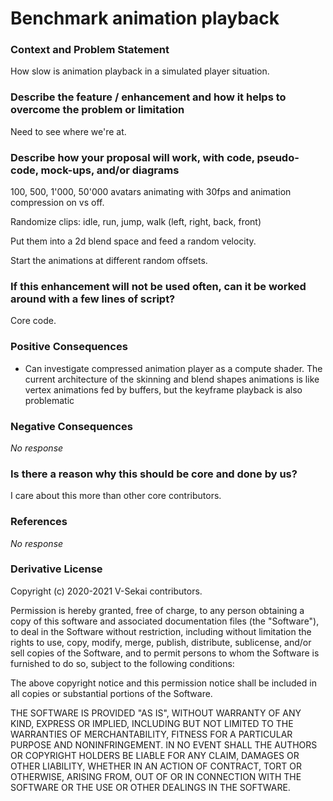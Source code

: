 # Benchmark animation playback

### Context and Problem Statement

How slow is animation playback in a simulated player situation.

### Describe the feature / enhancement and how it helps to overcome the problem or limitation

Need to see where we're at.

### Describe how your proposal will work, with code, pseudo-code, mock-ups, and/or diagrams

100, 500, 1'000, 50'000 avatars animating with 30fps and animation compression on vs off.

Randomize clips: idle, run, jump, walk (left, right, back, front)

Put them into a 2d blend space and feed a random velocity.

Start the animations at different random offsets.

### If this enhancement will not be used often, can it be worked around with a few lines of script?

Core code.

### Positive Consequences

- Can investigate compressed animation player as a compute shader. The current architecture of the skinning and blend shapes animations is like vertex animations fed by buffers, but the keyframe playback is also problematic

### Negative Consequences

_No response_

### Is there a reason why this should be core and done by us?

I care about this more than other core contributors.

### References

_No response_

### Derivative License

Copyright (c) 2020-2021 V-Sekai contributors.

Permission is hereby granted, free of charge, to any person obtaining a copy
of this software and associated documentation files (the "Software"), to deal
in the Software without restriction, including without limitation the rights
to use, copy, modify, merge, publish, distribute, sublicense, and/or sell
copies of the Software, and to permit persons to whom the Software is
furnished to do so, subject to the following conditions:

The above copyright notice and this permission notice shall be included in all
copies or substantial portions of the Software.

THE SOFTWARE IS PROVIDED "AS IS", WITHOUT WARRANTY OF ANY KIND, EXPRESS OR
IMPLIED, INCLUDING BUT NOT LIMITED TO THE WARRANTIES OF MERCHANTABILITY,
FITNESS FOR A PARTICULAR PURPOSE AND NONINFRINGEMENT. IN NO EVENT SHALL THE
AUTHORS OR COPYRIGHT HOLDERS BE LIABLE FOR ANY CLAIM, DAMAGES OR OTHER
LIABILITY, WHETHER IN AN ACTION OF CONTRACT, TORT OR OTHERWISE, ARISING FROM,
OUT OF OR IN CONNECTION WITH THE SOFTWARE OR THE USE OR OTHER DEALINGS IN THE
SOFTWARE.
